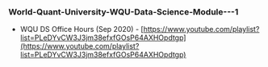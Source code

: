 ### World-Quant-University-WQU-Data-Science-Module---1

- WQU DS Office Hours (Sep 2020) - [https://www.youtube.com/playlist?list=PLeDYvCW3J3jm38efxfGOsP64AXHOpdtgp](https://www.youtube.com/playlist?list=PLeDYvCW3J3jm38efxfGOsP64AXHOpdtgp)
